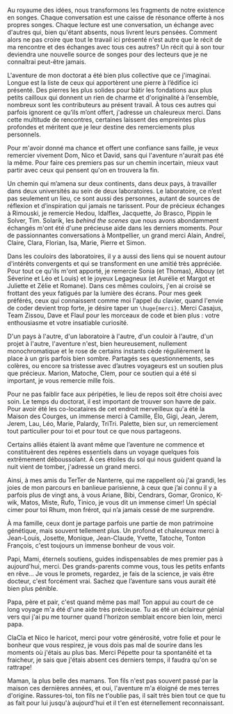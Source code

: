 Au royaume des idées, nous transformons les fragments de notre existence en songes.
Chaque conversation est une caisse de résonance offerte à nos propres songes.
Chaque lecture est une conversation, un échange avec d'autres qui, bien qu'étant absents,
nous livrent leurs pensées. Comment alors ne pas croire que tout le travail ici
présenté n'est autre que le récit de ma rencontre et des échanges avec tous ces
autres? Un récit qui à son tour deviendra une nouvelle source de songes pour des
lecteurs que je ne connaîtrai peut-être jamais.

L'aventure de mon doctorat a été bien plus collective que ce j'imaginai. Longue
est la liste de ceux qui apportèrent une pierre à l’édifice ici présenté.
Des pierres les plus solides pour bâtir les fondations aux plus petits
cailloux qui donnent un rien de charme et d'originalité à l’ensemble, nombreux
sont les contributeurs au présent travail. À tous ces autres qui parfois ignorent
ce qu’ils m’ont offert, j'adresse un chaleureux merci. Dans cette multitude de
rencontres, certaines laissent des empreintes plus profondes et méritent que je
leur destine des remerciements plus personnels.

Pour m'avoir donné ma chance et offert une confiance sans faille, je veux
remercier vivement Dom, Nico et David, sans qui l'aventure n'aurait pas été la même.
Pour faire ces premiers pas sur un chemin incertain,
mieux vaut partir avec ceux qui pensent qu'on en trouvera la fin.

Un chemin qui m’amena sur deux continents, dans deux pays, à travailler dans
deux universités au sein de deux laboratoires. Le laboratoire, ce n’est pas
seulement un lieu, ce sont aussi des personnes, autant de sources de réflexion
et d’inspiration qui jamais ne tarissent. Pour de précieux échanges à Rimouski,
je remercie Hedou, Idalflex, Jacquette, Jo Brasco, Pippin le Solver, Tim.
Solarik, les *behind the scenes* que nous avons abondamment échangés m'ont été
d'une précieuse aide dans les derniers moments.
Pour de passionnantes conversations à Montpellier, un grand merci Alain, Andreï,
Claire, Clara, Florian, Isa, Marie, Pierre et Simon.

Dans les couloirs des laboratoires, il y a aussi des liens qui se nouent autour
d'intérêts convergents et qui se transforment en une amitié très appréciée.
Pour tout ce qu'ils m'ont apporté, je remercie Sonia (et Thomas), Albouy
(et Séverine et Léo et Louis) et le joyeux Legagneux (et Aurélie et Margot et
Juliette et Zélie et Romane). Dans ces mêmes couloirs, j'en ai croisé se frottant
des yeux fatigués par la lumière des écrans. Pour mes geek préférés, ceux qui
connaissent comme moi l'appel du clavier, quand l'envie de coder devient
trop forte, je désire taper un `\huge{merci}`. Merci Casajus, Team Zissou,
Dave et Flaul pour les morceaux de code et bien plus&nbsp;: votre enthousiasme et votre insatiable curiosité.

D'un pays à l'autre, d'un laboratoire à l'autre, d'un couloir à l'autre,
d'un projet à l'autre, l'aventure n'est, bien heureusement, nullement
monochromatique et le rose de certains instants cède régulièrement la place à
un gris parfois bien sombre. Partagés ses questionnements, ses colères, ou
encore sa tristesse avec d’autres voyageurs est un soutien plus que précieux.
Marion, Matoche, Clem, pour ce soutien qui a été si important, je vous remercie
mille fois.

Pour ne pas faiblir face aux péripéties, le lieu de repos soit être choisi avec
soin. Le temps du doctorat, il est important de trouver son havre de paix.
Pour avoir été les co-locataires de cet endroit merveilleux qu'a été la Maison
des Courges, un immense merci à Camille, Élo, Gigi, Jean, Jerem, Jerem, Lau,
Léo, Marie, Palardy, TriTri. Palette, bien sur, un remerciement tout particulier
pour toi et pour tout ce que nous partageons.

Certains alliés étaient là avant même que l’aventure ne commence et constituèrent
des repères essentiels dans un voyage quelques fois extrêmement déboussolant.
À ces étoiles du sol qui nous guident quand la nuit vient de tomber, j'adresse
un grand merci.

Ainsi, à mes amis du TerTer de Nanterre, qui me rappellent où j'ai grandi,
les joies de mon parcours en banlieue parisienne, à ceux que j’ai connu il y a
parfois plus de vingt ans, à vous Ariane, Bibi, Cendrars, Gomar, Gronico, K-wik, Matos, Miste, Rufo, Tinico, je vous dit un immense cimer! Un spécial cimer pour toi Rhum, mon frérot, qui n’a jamais cessé de me surprendre.

À ma famille, ceux dont je partage parfois une partie de mon patrimoine
génétique, mais souvent tellement plus. Un profond et chaleureux merci à
Jean-Louis, Josette, Monique, Jean-Claude, Yvette, Tatoche, Tonton François,
c'est toujours un immense bonheur de vous voir.

Papi, Mami, éternels soutiens, guides indispensables de mes premier pas à
aujourd'hui, merci. Des grands-parents comme vous, tous les petits
enfants en rêve... Je vous le promets, regardez, je fais de la science,
je vais être docteur, c'est forcément vrai. Sachez que l’aventure sans vous
aurait été bien plus pénible.

Papa, père et pair, c'est quand même pas mal! Ton appui au court de ce
long voyage m'a été d'une aide très précieuse. Tu as été un éclaireur
génial vers qui j'ai pu me tourner quand l'horizon semblait encore bien loin,
merci papa.

ClaCla et Nico le haricot, merci pour votre générosité, votre folie
et pour le bonheur que vous respirez, je vous dois pas mal de sourire dans les
moments où j'étais au plus bas.
Merci Pépette pour ta spontanéité et ta fraicheur, je sais que j'étais absent
ces derniers temps, il faudra qu'on se rattrape!

Maman, la plus belle des mamans. Ton fils n'est pas souvent passé par la maison
ces dernières années, et oui, l'aventure m'a éloigné de mes terres d'origine.
Rassures-toi, ton fils ne t'oublie pas, il sait très bien tout ce que tu as fait
pour lui jusqu'à aujourd'hui et il t'en est éternellement reconnaissant.
